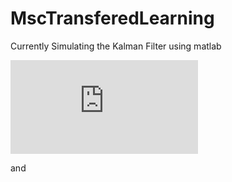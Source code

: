 # MscTransferedLearning

Currently Simulating the Kalman Filter using matlab

![observation model](https://latex.codecogs.com/gif.latex?f%28z_%7Bi%7D%7Cx_%7Bi%7D%29%20%3D%20N%28Hx_%7Bi%7D%2C%5CSigma_%7Bz%7D%29)

and

